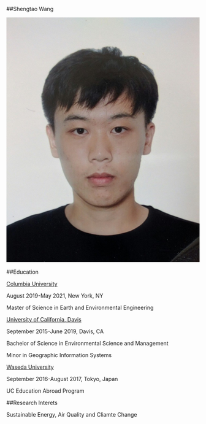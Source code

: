 ##Shengtao Wang

![photo](sw3393.jpeg)

##Education

[Columbia University](https://www.columbia.edu/)

August 2019-May 2021, New York, NY

Master of Science in Earth and Environmental Engineering

[University of California, Davis](https://www.ucdavis.edu/)

September 2015-June 2019, Davis, CA

Bachelor of Science in Environmental Science and Management

Minor in Geographic Information Systems

[Waseda University](https://www.waseda.jp/top/en)

September 2016-August 2017, Tokyo, Japan

UC Education Abroad Program

##Research Interets

Sustainable Energy, Air Quality and Cliamte Change